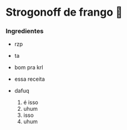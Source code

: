 # Strogonoff de frango :chicken:

### Ingredientes

- rzp

- ta 

- bom pra krl 

- essa receita

- dafuq

  

  1. é isso
  2. uhum
  3. isso
  4. uhum





